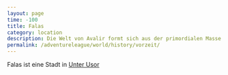 ```yaml
---
layout: page
time: -100
title: Falas
category: location
description: Die Welt von Avalir formt sich aus der primordialen Masse.
permalink: /adventureleague/world/history/vorzeit/
---
```


Falas ist eine Stadt in [Unter Usor](unter_usor.md)
